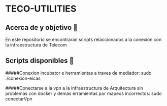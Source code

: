 # TECO-UTILITIES

##  Acerca de y objetivo :scroll:
En este repositorio se encontraran scripts relaccionados a la conexion con la infraestructura de Telecom


##  Scripts disponibles :wrench:
 
 #####Conexion incubator e herramientas a traves de mediador: 
    sudo ./conexion-eicas

 #####Conectarse a la vpn a la infraestructura de Arquitectura sin problemas con docker y demas erramientas por mapeos incorrectos:
    sudo conectarVpn
